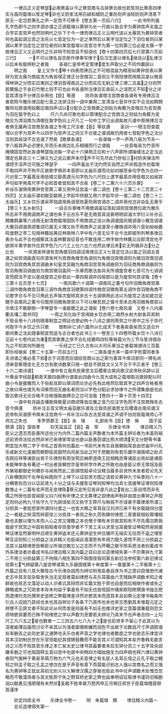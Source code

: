 <!-- { "loadSidebar": true } -->
　　一律吕正义定琴瑟必用箫盖以今之箫宫商与古排箫合故也若笙则比箫髙四律实与笛同载堉以笙定琴非也又防笙法用石緑和蜡防之重防则声浊轻防则声清髙下原无一定岂若箫孔之声一定而不可移乎【卷五第一页前八行】
　　一此书所列笛孔字色即今之四字调亦谓之正调载堉以黄钟为长一尺故以笛合字为黄钟宫声夫笛之合字实变宫声也然则明代之乐下于今一律而律吕正义云明代误以太蔟宫为黄钟宫者何也盖起调立宫之法先以七音定位为一定之凖然后以某字当定位之下羽位者则曰某调以某字当定位之宫位者则曰某宫载堉以变宫合字为第一位则第三位必是太蔟一字故律吕正义又云明代之乐非特不知宫且不知调也【卷十四第四页后七行至第六页前三行】
　　一不可以律名自京房作律凖写律于后汉志遂以律名继且以乱律汉以后未有能辨析之者我
　　圣祖仁皇帝考定管律度生声取分之不同作圗説以
　　明之我
　　皇上又作七琴十四表而律吕之不可相混益为精宻如黄钟宫表以黄钟为宫太蔟为商姑洗为角皆得正律正分至徴羽二音则又不用阳律而用隂吕是以徴音得林钟之分而实应夷则之律羽音得南吕之分而实应无射之律三律二吕盖之分则然若槩施之于金石竹匏土则不可也此书各谱所注律吕实承前人之误而又不知分之详宜其清浊不分律吕杂用也【臣】等遵
　　防将各谱增注宫商查各谱有专用律吕注者若照今雅乐律吕配七音之法骈注则一调中兼用二变清浊七音并作实不合法如闗闗雎鸠句原谱用姑蕤应南四声试以分配合之宫商歌之则姑为角蕤为变徴应为变宫南为羽在笛字色曰上
　　尺六凡尚可歌也若以管律配合之宫商注之则姑为角蕤为变徴应为清羽南为清徴在笛字色曰上尺凡工一句中工字已出调矣故凡谱中原用律吕注者俱无庸再注宫商至各谱之专用工尺注者【臣】等钦遵
　　圣训一一增注但查载堉以合字为宫声今以四字为宫声注之则又不合彼之谱调故仍用彼七音配字色之法分注则其岐误不合览谱了然矣【歌章各谱】
　　一各谱每一字一声用八板为节夫一字八板其声必迟使礼毕而乐未阕岂礼乐相辅而行之谓哉
　　一丝音每易为竹音所掩理固宜然此各谱琴瑟指法每一字必十六弹用正应和十六声即所谓操缦法之定当达理定也甚且三十二弹又为之说云歌声未尽声不可先尽此乃世俗三衬防夹弹法所谓烦手淫声岂可施之琴瑟乎
　　一四声虽出于沈约然实自然之声非假造作也载堉不取四声并不拘平仄故歌字俱非本音即以太庙乐谱而论如对越至亲句字色为合四一尺对至二字最髙反用低唱又繇髙逮元句字色为六尺四上逮字最髙亦用低唱又如闻其声句如字用髙尺字不必知音者皆知其不合矣【卷二十二第六十六页乐章】
　　一祈谷乐谱俱用黄钟宫至第二章又用仲吕宫盖一谱二调也【卷十三第二十二页至二十四页】又太庙乐谱初献亚献用上字起毕终献又用六字起毕亦一谱二调也【卷二十二太庙乐】又乡饮乐谱采苹驺虞用角调至陔夏则用宫调亦二调并用也岂非杂乱无章乎【卷三十五乡射乐】
　　一自古乐章唯不用徴调盖征音起调则宫居商位故为雅乐所忌非不用商调商声之谓也朱子云古乐不是无商音其说甚明明邱濬大学衍义补亦云闗雎鹊巢等六诗用无射清商载堉固执不用商调之说以角调谱国风徴调谱小雅宫调谱大雅羽调谱周颂鲁颂已属无义理又执不用商声之说遂至小雅徴调并用六音如呦呦鹿鸣食野之苹二句用林蕤姑黄应林南林八字中有六音无论不合今法即彼所列琴表律吕表亦与此不合也细察其法盖林蕤皆征音也不敢连用二林字故作林蕤又应即清宫也不欲用半黄字故作应其字色乃六六工上仕六五六也然此律吕夹实无所据非古分之比也
　　一庆源发祥谱有宫角徴羽四调试用律吕正义七音定位法以笛之羽调五音谱之如宫调曲首句庆源发祥为宫商角徴至角调则为角徴羽宫徴调则为徴羽宫商羽调则为羽宫商角其宫调曲末句皇灵显融为角商羽宫至角调曲则为羽征商角徴调曲则为宫羽角徴羽调曲则为商宫徴羽盖同一乐章而歌法各异夫所谓旋宫者七音可为七调调变而腔法不变以是成旋宫之妙若此一章四易调并四易腔以是为旋宫何其谬哉【卷十三第十五页至十七页】
　　一南风歌六十调第一调南风之薰兮句作羽徴角商宫第二调作徴角商宫羽第三调作角商宫羽徴第四调作商宫羽徴角第五调作宫羽徴角商不论歌字合与不合只用此五声挨次旋转其余五十五调俱用此法以为旋宫之法如是岂足聴乎且南风之薰兮句既用羽徴角商宫以下可以解吾民之愠兮至末总用羽徴角商宫以次填注不敢颠倒一字琴瑟专一谁能聴之此之谓矣【卷六卷七南风谱　又卷十八内康衢击壤二歌并同】
　　一周之风化始于宫闱故乡饮亦用二南然乡射大射各异其制不皆全用十八诗则随事制宜之明证也使必拘十八诗之谱则燕劳之什房中之乐于异代何取乎今乡饮之乐只歌
　　御制补亡诗六篇所以化成天下者美矣善矣而又适合升歌间奏之法此随事制宜而适与古合者也此书三十一卷至三十四卷所载乡饮十八诗已见前十七卷内此为重而其歌奏之序不合礼经鹿鸣四牡等毎篇分为三节与笙诗错杂为之不知其何所据也
　　一乐经之亡已久古有以大司乐章当之者载堉谓诗三百篇即乐经凿矣【卷二十五第一页前五行】
　　一二南各谱大率一篇中字色雷同者多夫诗谱之难必髙下抑合于词意而后错综宫商以出之斯为善耳今填词家同一牌名尚须审音察理变化无方岂有歌诗数章只用一腔且不顾其文义又不合于平仄者乎【卷三十六二南诗谱】
　　一谱中有立我烝民章思文后稷章古南风歌汉武帝秋风辞以豆叶黄金字经鼓桐青天歌四曲牌分谱查此四曲今九宫大成有之载堉取古歌辞配以时曲小令是援雅而入于俗矣且即以填词而论亦必先有此格然后取其字之四声合格者用之故曰填也或先有词章而旧无曲名者则当以字色分配必求协律今之所谓集曲是也此取古歌诗无论合格不合格强取曲牌合之岂可法哉【卷四十一第十页至十四页】
　　一谱中有尧謡击壤歌舜歌夏训商颂等皆庄雅之音乃仅注字色而不注宫商殊失古意今俱遵
　　防补注五音又明太庙亚献乐谱及立我烝民谱思文后稷谱古南风谱汉武帝秋风谱原书俱未注宫商今一并补注以存古法至其谱之声调不协则皆载堉师心不师古之失也
　　多罗质郡王【臣】永　瑢
　　礼部尚书【臣】徳　保
　　国子监祭酒【臣】邹奕孝
　　钦天监监正【臣】喜　常
　　乐律全书序
　　律吕精义乃臣父之遗志而臣愚所述也分为内外二篇内篇主声数者为本外篇主辨论者为末虽则祖述前贤师法往古然非宋已来律家常谈也是以臣愚窃谓比照大明清天文分野等书事例宜加大明二字于书名之首焉何也葢此一书前代未有实自我朝始耳良由世庙中兴礼乐咸新文化逺被而朝野臣民靡然向风矣当此之时于厯数则有若乐頀华湘唐顺之赵贞吉顾应祥等诸臣出焉于乐律则有若张鹗吕柟廖道南王廷相韩竒等诸臣出焉如是诸臣未能殚举各有著述一时出者皆頼世宗皇帝好学作养之所致也由是臣父恭王厚烷及臣外舅祖都御史何瑭亦与闻焉然此二臣頴悟超卓论议精当葢多前贤所未发者若论先天八卦横图则干左坤右纵图则干上坤下以证前贤方图之误若论黄钟九寸纵黍则八十一分横黍则百分以证前贤九十分之误与夫援笙证琴则知琴均当具七音援琴证律则知律数惟止十二葢有变声而无变律陈蔡元定所见皆非是凡此之皆出二臣自悟而非先儒之所授也臣尝闻臣父曰六经有听律之文无筭律之説律由声制非由度出黄钟之声既定则何必拘九寸执守九寸为説误矣况又执守王莽尺与斛铭不亦误甚乎葢律家所谓三分损其一者犹厯家所谓四分度之一也皆大略之率耳自汉刘洪已来千有余载疑四分度之一者疑之转深而转密信三分损其一者信之弥久而弥踈何律厯二家愚智相较霄壤相悬也夫数以理为本而人心之灵又理数之本也惟于理有未穷故其知有不尽先儒岂欺我哉彼于冥冥之中固有昭昭者存但患学者不下苦工夫以求至当耳援笙证琴昭然易晓援琴证律显然甚明仲吕顺生黄钟返本还元黄钟逆生仲吕循环无端实无往而不返之理笙琴互证则知三分损益之法非精义也臣闻此语潜思有年用力既久遂悟不用三分损益之法其义益精律厯皆赖臣父所诲岂敢忘父之志而不为芹曝之献乎除系厯法者别着成书外系律法者亦着成书名曰律吕精义其内篇之目曰总论造律得失第一不宗黄钟九寸第二不用三分损益第三不拘隔八相生第四不取围径皆同第五新旧法参校第六新旧律试验第七气辨疑第八旋宫琴谱第九乐器图様第十审度第十一嘉量第十二平衡第十三外篇之目有八其大槩皆古今乐律杂説而为辨论附焉臣愚自序为书之意曰窃惟厯代诸史志中其言驳杂取舍失当无足观者莫如律厯与夫乐耳葢由六艺残缺声调数术知之者鲜故也班志文藻足以动人识者讥其辩而非实葢文胜于质也自是而后相继作者或失之踈略或失之冗琐舍本存末何益于事虽有不如无也皆班固作俑矣欧阳修撰唐书独志厯而遗律托克托撰宋史惩修之弊载律差详然亦摭其末而遗其本且如蔡元定律书每条所引古人旧説乃其经也本也其自辨论于各条下乃其传也末也宋志悉删其本惟载元定之辨使不见原文者不知此论从何而发是则虽有不如无也推详史家之意葢谓兼载则恐文烦特摭其要而已殊不知律厯之学以声数为至要若夫辨论乃其末节也声者合四一上勾尺工凡六五之是也数者一二三四五六七八九十之是也前贤多不留心于此其以为深者媮薄自画而讨论不来其以为浅者鄙俚斯嫌而润色不出故于论数目尺寸声调腔谱处率删去之此则史家之通弊也夫乐也者声音之学也律也者数度之学也欲志乐律宜详其本汉初制氏世在乐官但能纪其铿锵鼓舞而不能言其义可谓知其本矣齐鲁韩毛能言诗之义而不知其音乐律之本亡矣太史公律书其最要者末后生钟分百三十五字耳余説嫌多删之可也班固释五音曰宫中也居中央畅四方唱始施生为四声纲也释六律曰黄钟者阳气施种于黄泉孶萌万物为六气元也夫音律之有名犹人名耳丘垤之丘孔子取之轗轲之轲孟子取之孔孟之徳岂在是乎声音有髙下而莫能识别古人强以宫商名之而又强名为黄钟等正犹此耳初无别义以义解律汉儒之穿凿也臣此书中论声调数术处惟恐忽略而不敢藻饰者与其文胜质宁失之野耳矫史家之弊也兹奉明诏征取律书谨将旧稿删润以献愚见浅陋理有未然伏圣裁不胜幸甚万厯丙申正月朔日郑世子臣载堉稽首顿首谨序








　　钦定四库全书
　　乐律全书卷一
　　明　朱载堉　撰
　　律吕精义内篇一
　　总论造律得失第一
